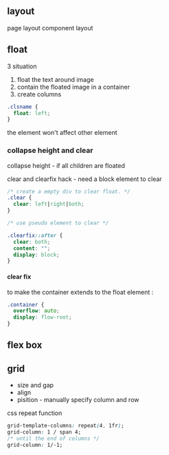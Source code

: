 ## layout

page layout
component layout

## float

3 situation

1. float the text around image
2. contain the floated image in a container
3. create columns

```css
.clsname {
  float: left;
}
```

the element won't affect other element

### collapse height and clear

collapse height - if all children are floated

clear and clearfix hack - need a block element to clear

```css
/* create a empty div to clear float. */
.clear {
  clear: left|right|both;
}

/* use pseudo element to clear */

.clearfix::after {
  clear: both;
  content: "";
  display: block;
}
```

#### clear fix

to make the container extends to the float element :

```css
.container {
  overflow: auto;
  display: flow-root;
}
```

## flex box

## grid

- size and gap
- align
- pisition - manually specify column and row

css repeat function

```css
grid-template-columns: repeat(4, 1fr);
grid-column: 1 / span 4;
/* until the end of columns */
grid-column: 1/-1;
```
